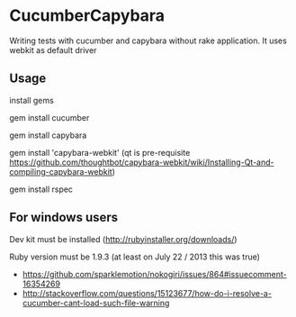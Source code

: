CucumberCapybara
================

Writing tests with cucumber and capybara without rake application.
It uses webkit as default driver

Usage
-----

install gems

gem install cucumber

gem install capybara

gem install 'capybara-webkit' (qt is pre-requisite https://github.com/thoughtbot/capybara-webkit/wiki/Installing-Qt-and-compiling-capybara-webkit)

gem install rspec


For windows users
------------------

Dev kit must be installed (http://rubyinstaller.org/downloads/)

Ruby version must be 1.9.3 (at least on July 22 / 2013 this was true)
- https://github.com/sparklemotion/nokogiri/issues/864#issuecomment-16354269
- http://stackoverflow.com/questions/15123677/how-do-i-resolve-a-cucumber-cant-load-such-file-warning
